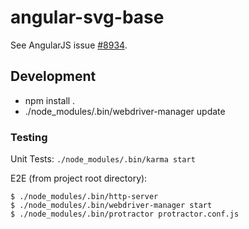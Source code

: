 
# angular-svg-base

See AngularJS issue [#8934](https://github.com/angular/angular.js/issues/8934).

## Development

 * npm install .
 * ./node_modules/.bin/webdriver-manager update

### Testing

Unit Tests: `./node_modules/.bin/karma start`

E2E (from project root directory):
```shell
$ ./node_modules/.bin/http-server
$ ./node_modules/.bin/webdriver-manager start
$ ./node_modules/.bin/protractor protractor.conf.js
```

